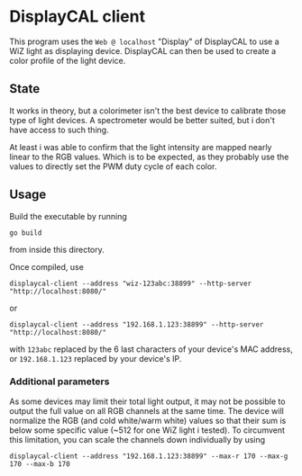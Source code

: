 # DisplayCAL client

This program uses the `Web @ localhost` "Display" of DisplayCAL to use a WiZ light as displaying device.
DisplayCAL can then be used to create a color profile of the light device.

## State

It works in theory, but a colorimeter isn't the best device to calibrate those type of light devices.
A spectrometer would be better suited, but i don't have access to such thing.

At least i was able to confirm that the light intensity are mapped nearly linear to the RGB values.
Which is to be expected, as they probably use the values to directly set the PWM duty cycle of each color.

## Usage

Build the executable by running

``` shell
go build
```

from inside this directory.

Once compiled, use

``` shell
displaycal-client --address "wiz-123abc:38899" --http-server "http://localhost:8080/"
```

or

``` shell
displaycal-client --address "192.168.1.123:38899" --http-server "http://localhost:8080/"
```

with `123abc` replaced by the 6 last characters of your device's MAC address, or `192.168.1.123` replaced by your device's IP.

### Additional parameters

As some devices may limit their total light output, it may not be possible to output the full value on all RGB channels at the same time.
The device will normalize the RGB (and cold white/warm white) values so that their sum is below some specific value (~512 for one WiZ light i tested).
To circumvent this limitation, you can scale the channels down individually by using

``` shell
displaycal-client --address "192.168.1.123:38899" --max-r 170 --max-g 170 --max-b 170
```
